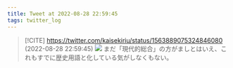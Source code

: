 ```yaml
---
title: Tweet at 2022-08-28 22:59:45
tags: twitter_log
---
```


> [!CITE] https://twitter.com/kaisekiriu/status/1563889075324846080 (2022-08-28 22:59:45)
> ![](https://twitter.com/kaisekiriu/status/1563889075324846080)
> まだ「現代的総合」の方がましとはいえ、これもすでに歴史用語と化している気がしなくもない。
